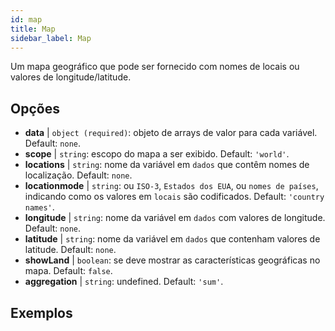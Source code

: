 ```yaml
---
id: map
title: Map
sidebar_label: Map
---
```


Um mapa geográfico que pode ser fornecido com nomes de locais ou valores de longitude/latitude.

## Opções

* __data__ | `object (required)`: objeto de arrays de valor para cada variável. Default: `none`.
* __scope__ | `string`: escopo do mapa a ser exibido. Default: `'world'`.
* __locations__ | `string`: nome da variável em `dados` que contêm nomes de localização. Default: `none`.
* __locationmode__ | `string`: ou `ISO-3`, `Estados dos EUA`, ou `nomes de países`, indicando como os valores em `locais` são codificados. Default: `'country names'`.
* __longitude__ | `string`: nome da variável em `dados` com valores de longitude. Default: `none`.
* __latitude__ | `string`: nome da variável em `dados` que contenham valores de latitude. Default: `none`.
* __showLand__ | `boolean`: se deve mostrar as características geográficas no mapa. Default: `false`.
* __aggregation__ | `string`: undefined. Default: `'sum'`.


## Exemplos
